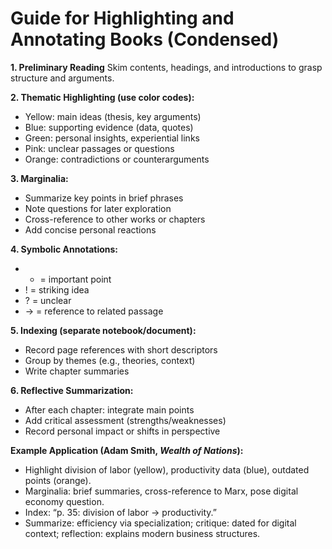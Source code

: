 # Guide for Highlighting and Annotating Books (Condensed)

**1. Preliminary Reading**
Skim contents, headings, and introductions to grasp structure and arguments.

**2. Thematic Highlighting (use color codes):**

* Yellow: main ideas (thesis, key arguments)
* Blue: supporting evidence (data, quotes)
* Green: personal insights, experiential links
* Pink: unclear passages or questions
* Orange: contradictions or counterarguments

**3. Marginalia:**

* Summarize key points in brief phrases
* Note questions for later exploration
* Cross-reference to other works or chapters
* Add concise personal reactions

**4. Symbolic Annotations:**

* * \= important point
* ! = striking idea
* ? = unclear
* → = reference to related passage

**5. Indexing (separate notebook/document):**

* Record page references with short descriptors
* Group by themes (e.g., theories, context)
* Write chapter summaries

**6. Reflective Summarization:**

* After each chapter: integrate main points
* Add critical assessment (strengths/weaknesses)
* Record personal impact or shifts in perspective

**Example Application (Adam Smith, *Wealth of Nations*):**

* Highlight division of labor (yellow), productivity data (blue), outdated points (orange).
* Marginalia: brief summaries, cross-reference to Marx, pose digital economy question.
* Index: “p. 35: division of labor → productivity.”
* Summarize: efficiency via specialization; critique: dated for digital context; reflection: explains modern business structures.
